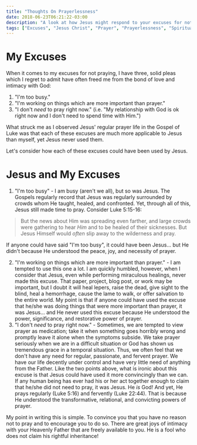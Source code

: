 ```yaml
---
title: "Thoughts On Prayerlessness"
date: 2018-06-23T06:21:22-03:00
description: "A look at how Jesus might respond to your excuses for not praying."
tags: ["Excuses", "Jesus Christ", "Prayer", "Prayerlessness", "Spiritual Disciplines", "Thought", "Luke"]
---
```


# My Excuses

When it comes to my excuses for not praying, I have three, solid pleas which I regret to admit have often freed me from the bond of love and intimacy with God:

1. "I'm too busy."
2. "I'm working on things which are more important than prayer."
3. "I don't *need* to pray right now." (i.e. "My relationship with God is ok right now and I don't need to spend time with Him.")

What struck me as I observed Jesus' regular prayer life in the Gospel of Luke was that each of these excuses are much more applicable to Jesus than myself, yet Jesus never used them.

Let's consider how each of these excuses could have been used by Jesus.

# Jesus and My Excuses

1. "I'm too busy" - I am busy (aren't we all), but so was Jesus. The Gospels regularly record that Jesus was regularly surrounded by crowds whom He taught, healed, and confronted. Yet, through all of this, Jesus still made time to pray. Consider Luke 5:15-16:

  > But the news about Him was spreading even farther, and large crowds were gathering to hear *Him* and to be healed of their sicknesses. But Jesus Himself would *often* slip away to the wilderness and pray.
  
  If anyone could have said "I'm too busy", it could have been Jesus... but He didn't because He understood the peace, joy, and necessity of prayer.

2. "I'm working on things which are more important than prayer." - I am tempted to use this one a lot. I am quickly humbled, however, when I consider that Jesus, even while performing miraculous healings, never made this excuse. That paper, project, blog post, or work may be important, but I doubt it will heal lepers, raise the dead, give sight to the blind, heal a hemorrhage, cause the lame to walk, or offer salvation to the entire world. My point is that if anyone could have used the excuse that he/she was doing things that were more important than prayer, it was Jesus... and He never used this excuse because He understood the power, significance, and restorative power of prayer.
3. "I don't *need* to pray right now." - Sometimes, we are tempted to view prayer as medication; take it when something goes horribly wrong and promptly leave it alone when the symptoms subside. We take prayer seriously when we are in a difficult situation or God has shown us tremendous grace in a temporal situation. Thus, we often feel that we don't have any need for regular, passionate, and fervent prayer. We have our life decently under control and have very little need of anything from the Father. Like the two points above, what is ironic about this excuse is that Jesus could have used it more convincingly than we can. If any human being has ever had his or her act together enough to claim that he/she did not need to pray, it was Jesus. He *is* God! And yet, He prays regularly (Luke 5:16) and fervently (Luke 22:44). That is because He understood the transformative, relational, and convicting powers of prayer.

My point in writing this is simple. To convince you that you have no reason not to pray and to encourage you to do so. There are great joys of intimacy with your Heavenly Father that are freely available to you. He is a fool who does not claim his rightful inheritance!
